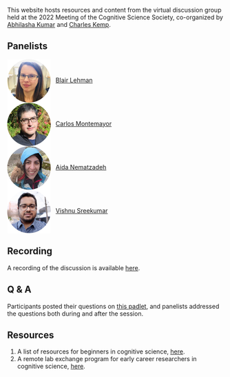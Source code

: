 This website hosts resources and content from the virtual discussion group held at the 2022 Meeting of the Cognitive Science Society, co-organized by [Abhilasha Kumar](http://abhilashak.weebly.com/) and [Charles Kemp](http://www.charleskemp.com/).

## Panelists
<img style="vertical-align:middle" src="blair.jpg" width="20%" height="20%"> &nbsp;&nbsp;<a href="https://www.linkedin.com/in/blair-lehman-bb043b11" target="_blank">Blair Lehman</a><br>
<img style="vertical-align:middle" src="carlos.jpg" width="20%" height="20%"> &nbsp;&nbsp;<a href="http://www.carlosmontemayor.org/" target="_blank">Carlos Montemayor</a><br>
<img style="vertical-align:middle" src="aida.jpg" width="20%" height="20%"> &nbsp;&nbsp;<a href="http://www.aidanematzadeh.me/" target="_blank">Aida Nematzadeh</a><br>
<img style="vertical-align:middle" src="vishnu.jpg" width="20%" height="20%"> &nbsp;&nbsp;<a href="https://www.iiit.ac.in/people/faculty/Vishnusreekumar/" target="_blank">Vishnu Sreekumar</a><br>

## Recording

A recording of the discussion is available <a href="https://bowdoin.zoom.us/rec/share/aFDn7vNlMbWndx_vsWViDMXyQfALl6ZmURSd1bgwRqOI9s1xQbGvkMpBZF0gnYv-.59GP6YWFI384X1Mp" target="_blank">here</a>.

## Q & A

Participants posted their questions on <a href="https://padlet.com/akumar85/e4a0ksvf1o4i5dg6" target="_blank">this padlet</a>, and panelists addressed the questions both during and after the session.

## Resources

1. A list of resources for beginners in cognitive science, [here](https://cskemp.github.io/cssinternational/cogsciresources.html).
2. A remote lab exchange program for early career researchers in cognitive science, [here](https://cskemp.github.io/labexchange/index.html).

